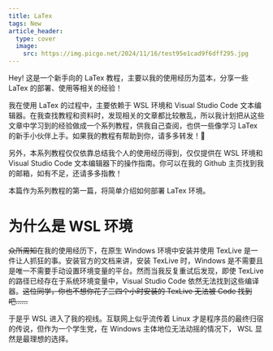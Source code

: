 ```yaml
---
title: LaTex
tags: New
article_header:
  type: cover
  image:
    src: https://img.picgo.net/2024/11/16/test95e1cad9f6dff295.jpg
---
```


Hey! 这是一个新手向的 LaTex 教程，主要以我的使用经历为蓝本，分享一些 LaTex 的部署、使用等相关的经验！

我在使用 LaTex 的过程中，主要依赖于 WSL 环境和 Visual Studio Code 文本编辑器。在我查找教程和资料时，发现相关的文章都比较散乱，所以我计划把从这些文章中学习到的经验做成一个系列教程，供我自己查阅，也供一些像学习 LaTex 的新手小伙伴上手。如果我的教程有帮助到你，请多多转发！🤭 

另外，本系列教程仅仅依靠总结我个人的使用经历得到，仅仅提供在 WSL 环境和 Visual Studio Code 文本编辑器下的操作指南。你可以在我的 Github 主页找到我的邮箱，如有不足，还请多多指教！

本篇作为系列教程的第一篇，将简单介绍如何部署 LaTex 环境。

# 为什么是 WSL 环境

~~众所周知~~在我的使用经历下，在原生 Windows 环境中安装并使用 TexLive 是一件让人抓狂的事。安装官方的文档来讲，安装 TexLive 时，Windows 是不需要且是唯一不需要手动设置环境变量的平台。然而当我反复重试后发现，即使 TexLive 的路径已经存在于系统环境变量中，Visual Studio Code 依然无法找到这些编译器。~~这位同学，你也不想你花了三四个小时安装的 TexLive 无法被 Code 找到吧……~~

于是乎 WSL 进入了我的视线。互联网上似乎流传着 Linux 才是程序员的最终归宿的传说，但作为一个学生党，在 Windows 主体地位无法动摇的情况下， WSL 显然是最理想的选择。

